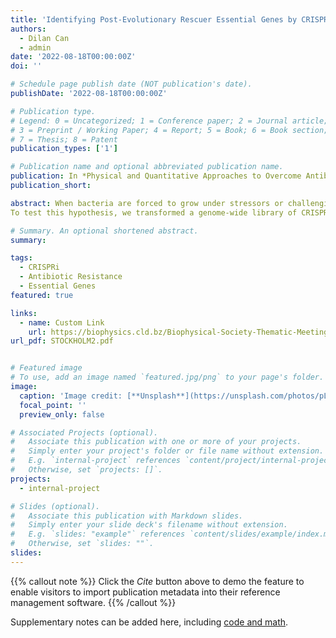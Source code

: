 ```yaml
---
title: 'Identifying Post-Evolutionary Rescuer Essential Genes by CRISPRi-Seq'
authors:
  - Dilan Can
  - admin
date: '2022-08-18T00:00:00Z'
doi: ''

# Schedule page publish date (NOT publication's date).
publishDate: '2022-08-18T00:00:00Z'

# Publication type.
# Legend: 0 = Uncategorized; 1 = Conference paper; 2 = Journal article;
# 3 = Preprint / Working Paper; 4 = Report; 5 = Book; 6 = Book section;
# 7 = Thesis; 8 = Patent
publication_types: ['1']

# Publication name and optional abbreviated publication name.
publication: In *Physical and Quantitative Approaches to Overcome Antibiotic Resistance*
publication_short: 

abstract: When bacteria are forced to grow under stressors or challenging conditions, the most suitable genotype in the population quickly replicates, and then the adaptation occurs. In fact, bacterial populations have various solutions to suit many challenging conditions which underpin evolution. The biggest problem among these solutions is the resistance developed by bacteria against antibiotics, and it is a worrying global problem. A question that is not emphasized enough in antibiotic resistance is, which essential genes in evolving bacteria are more critical to their new state? If this question can be explained in terms of all genes in different conditions, critical genes can be selected, and their relevance with resistance clarified.
To test this hypothesis, we transformed a genome-wide library of CRISPRi plasmids that into the E.coli strain exposed to adaptive laboratory experiments in the presence of five different antibiotics. Then we analyzed single guide RNA presences and counts by Next Generation Sequencing. Thus, we revealed which genes are essential in the post-evolutionary state with their rescuer role. We found 134 essential genes were common in all experimental conditions. Highlighting these rescuer genes is promising in finding convenient new therapies against antibiotic resistance. In addition, these post-evo genes will determine candidate genes or targets in the field of new antibiotic discovery.

# Summary. An optional shortened abstract.
summary:

tags:
  - CRISPRi
  - Antibiotic Resistance
  - Essential Genes 
featured: true

links:
  - name: Custom Link
    url: https://biophysics.cld.bz/Biophysical-Society-Thematic-Meeting-Stockholm-2022
url_pdf: STOCKHOLM2.pdf


# Featured image
# To use, add an image named `featured.jpg/png` to your page's folder.
image:
  caption: 'Image credit: [**Unsplash**](https://unsplash.com/photos/pLCdAaMFLTE)'
  focal_point: ''
  preview_only: false

# Associated Projects (optional).
#   Associate this publication with one or more of your projects.
#   Simply enter your project's folder or file name without extension.
#   E.g. `internal-project` references `content/project/internal-project/index.md`.
#   Otherwise, set `projects: []`.
projects:
  - internal-project

# Slides (optional).
#   Associate this publication with Markdown slides.
#   Simply enter your slide deck's filename without extension.
#   E.g. `slides: "example"` references `content/slides/example/index.md`.
#   Otherwise, set `slides: ""`.
slides:
---
```


{{% callout note %}}
Click the _Cite_ button above to demo the feature to enable visitors to import publication metadata into their reference management software.
{{% /callout %}}

Supplementary notes can be added here, including [code and math](https://wowchemy.com/docs/content/writing-markdown-latex/).

